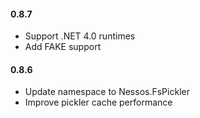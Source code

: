 
#### 0.8.7
* Support .NET 4.0 runtimes
* Add FAKE support

#### 0.8.6
* Update namespace to Nessos.FsPickler
* Improve pickler cache performance